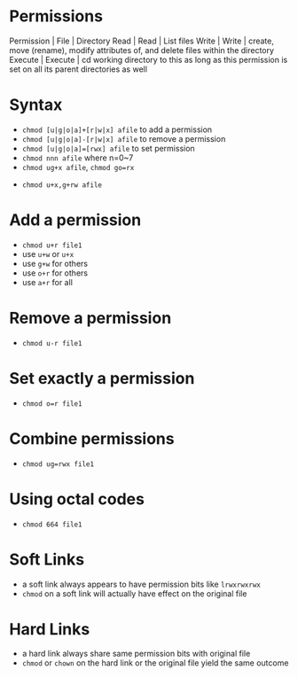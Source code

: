 # Permissions
Permission | File    | Directory
Read       | Read    | List files
Write      | Write   | create, move (rename), modify attributes of, and delete files within the directory
Execute    | Execute | cd working directory to this as long as this permission is set on all its parent directories as well

# Syntax
* `chmod [u|g|o|a]+[r|w|x] afile` to add a permission
* `chmod [u|g|o|a]-[r|w|x] afile` to remove a permission
* `chmod [u|g|o|a]=[rwx] afile` to set permission
* `chmod nnn afile` where n=0~7
* `chmod ug+x afile`, `chmod go=rx`
- `chmod u+x,g+rw afile`

# Add a permission
- `chmod u+r file1`
- use `u+w` or `u+x`
- use `g+w` for others
- use `o+r` for others
- use `a+r` for all

# Remove a permission
- `chmod u-r file1`

# Set exactly a permission
- `chmod o=r file1`

# Combine permissions
- `chmod ug=rwx file1`

# Using octal codes
- `chmod 664 file1`

# Soft Links
- a soft link always appears to have permission bits like `lrwxrwxrwx`
- `chmod` on a soft link will actually have effect on the original file

# Hard Links
- a hard link always share same permission bits with original file
- `chmod` or `chown` on the hard link or the original file yield the same outcome
